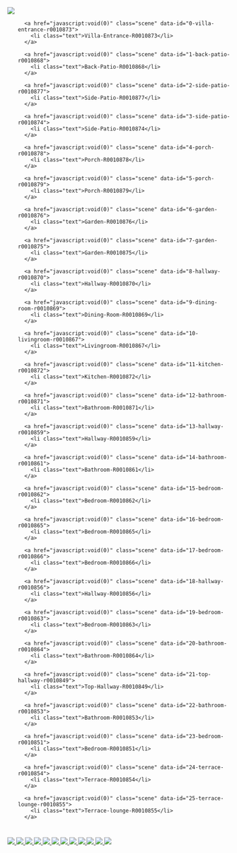 <head>
<title>Villa Marina Benalmádena</title>
<meta charset="utf-8">
<meta name="viewport" content="target-densitydpi=device-dpi, width=device-width, initial-scale=1.0, maximum-scale=1.0, minimum-scale=1.0, user-scalable=no, minimal-ui" />
<style> @-ms-viewport { width: device-width; } </style>
<link rel="stylesheet" href="vendor/reset.min.css">
<link rel="stylesheet" href="style.css">
</head>
<body class="multiple-scenes ">

<div id="pano"></div>
  

<img id="imgDisp" src="img/ 0-villa-entrance-r0010873.png"></img>


<div id="sceneList">
  <ul class="scenes">
    
      <a href="javascript:void(0)" class="scene" data-id="0-villa-entrance-r0010873">
        <li class="text">Villa-Entrance-R0010873</li>
      </a>
    
      <a href="javascript:void(0)" class="scene" data-id="1-back-patio-r0010868">
        <li class="text">Back-Patio-R0010868</li>
      </a>
    
      <a href="javascript:void(0)" class="scene" data-id="2-side-patio-r0010877">
        <li class="text">Side-Patio-R0010877</li>
      </a>
    
      <a href="javascript:void(0)" class="scene" data-id="3-side-patio-r0010874">
        <li class="text">Side-Patio-R0010874</li>
      </a>
    
      <a href="javascript:void(0)" class="scene" data-id="4-porch-r0010878">
        <li class="text">Porch-R0010878</li>
      </a>
    
      <a href="javascript:void(0)" class="scene" data-id="5-porch-r0010879">
        <li class="text">Porch-R0010879</li>
      </a>
    
      <a href="javascript:void(0)" class="scene" data-id="6-garden-r0010876">
        <li class="text">Garden-R0010876</li>
      </a>
    
      <a href="javascript:void(0)" class="scene" data-id="7-garden-r0010875">
        <li class="text">Garden-R0010875</li>
      </a>
    
      <a href="javascript:void(0)" class="scene" data-id="8-hallway-r0010870">
        <li class="text">Hallway-R0010870</li>
      </a>
    
      <a href="javascript:void(0)" class="scene" data-id="9-dining-room-r0010869">
        <li class="text">Dining-Room-R0010869</li>
      </a>
    
      <a href="javascript:void(0)" class="scene" data-id="10-livingroom-r0010867">
        <li class="text">Livingroom-R0010867</li>
      </a>
    
      <a href="javascript:void(0)" class="scene" data-id="11-kitchen-r0010872">
        <li class="text">Kitchen-R0010872</li>
      </a>
    
      <a href="javascript:void(0)" class="scene" data-id="12-bathroom-r0010871">
        <li class="text">Bathroom-R0010871</li>
      </a>
    
      <a href="javascript:void(0)" class="scene" data-id="13-hallway-r0010859">
        <li class="text">Hallway-R0010859</li>
      </a>
    
      <a href="javascript:void(0)" class="scene" data-id="14-bathroom-r0010861">
        <li class="text">Bathroom-R0010861</li>
      </a>
    
      <a href="javascript:void(0)" class="scene" data-id="15-bedroom-r0010862">
        <li class="text">Bedroom-R0010862</li>
      </a>
    
      <a href="javascript:void(0)" class="scene" data-id="16-bedroom-r0010865">
        <li class="text">Bedroom-R0010865</li>
      </a>
    
      <a href="javascript:void(0)" class="scene" data-id="17-bedroom-r0010866">
        <li class="text">Bedroom-R0010866</li>
      </a>
    
      <a href="javascript:void(0)" class="scene" data-id="18-hallway-r0010856">
        <li class="text">Hallway-R0010856</li>
      </a>
    
      <a href="javascript:void(0)" class="scene" data-id="19-bedroom-r0010863">
        <li class="text">Bedroom-R0010863</li>
      </a>
    
      <a href="javascript:void(0)" class="scene" data-id="20-bathroom-r0010864">
        <li class="text">Bathroom-R0010864</li>
      </a>
    
      <a href="javascript:void(0)" class="scene" data-id="21-top-hallway-r0010849">
        <li class="text">Top-Hallway-R0010849</li>
      </a>
    
      <a href="javascript:void(0)" class="scene" data-id="22-bathroom-r0010853">
        <li class="text">Bathroom-R0010853</li>
      </a>
    
      <a href="javascript:void(0)" class="scene" data-id="23-bedroom-r0010851">
        <li class="text">Bedroom-R0010851</li>
      </a>
    
      <a href="javascript:void(0)" class="scene" data-id="24-terrace-r0010854">
        <li class="text">Terrace-R0010854</li>
      </a>
    
      <a href="javascript:void(0)" class="scene" data-id="25-terrace-lounge-r0010855">
        <li class="text">Terrace-lounge-R0010855</li>
      </a>
    
  </ul>
</div>

<div id="titleBar">
  <h1 class="sceneName"></h1>
</div>

<a href="javascript:void(0)" id="autorotateToggle">
  <img class="icon off" src="img/play.png">
  <img class="icon on" src="img/pause.png">
</a>

<a href="javascript:void(0)" id="fullscreenToggle">
  <img class="icon off" src="img/fullscreen.png">
  <img class="icon on" src="img/windowed.png">
</a>

<a href="javascript:void(0)" id="sceneListToggle">
  <img class="icon off" src="img/expand.png">
  <img class="icon on" src="img/collapse.png">
</a>

<a href="javascript:void(0)" id="viewUp" class="viewControlButton viewControlButton-1">
  <img class="icon" src="img/up.png">
</a>
<a href="javascript:void(0)" id="viewDown" class="viewControlButton viewControlButton-2">
  <img class="icon" src="img/down.png">
</a>
<a href="javascript:void(0)" id="viewLeft" class="viewControlButton viewControlButton-3">
  <img class="icon" src="img/left.png">
</a>
<a href="javascript:void(0)" id="viewRight" class="viewControlButton viewControlButton-4">
  <img class="icon" src="img/right.png">
</a>
<a href="javascript:void(0)" id="viewIn" class="viewControlButton viewControlButton-5">
  <img class="icon" src="img/plus.png">
</a>
<a href="javascript:void(0)" id="viewOut" class="viewControlButton viewControlButton-6">
  <img class="icon" src="img/minus.png">
</a>

<script src="vendor/screenfull.min.js" ></script>
<script src="vendor/bowser.min.js" ></script>
<script src="vendor/marzipano.js" ></script>

<script src="data.js"></script>
<script src="index.js"></script>

</body>
